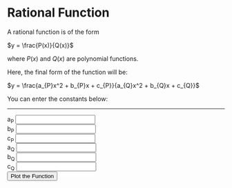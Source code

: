 # Rational Function

A rational function is of the form

$y = \frac{P(x)}{Q(x)}$

where $P(x)$ and $Q(x)$ are polynomial functions.

Here, the final form of the function will be:

$y = \frac{a_{P}x^2 + b_{P}x + c_{P}}{a_{Q}x^2 + b_{Q}x + c_{Q}}$

You can enter the constants below:

<hr />

<div class="form-group">
  <label for="a_P">a<sub>P</sub></label>
  <input type="number" step="0.1" id="a_P" class="form-control">
</div>

<div class="form-group">
  <label for="b_P">b<sub>P</sub></label>
  <input type="number" step="0.1" id="b_P" class="form-control">
</div>

<div class="form-group">
  <label for="c_P">c<sub>P</sub></label>
  <input type="number" step="0.1" id="c_P" class="form-control">
</div>

<div class="form-group">
  <label for="a_Q">a<sub>Q</sub></label>
  <input type="number" step="0.1" id="a_Q" class="form-control">
</div>

<div class="form-group">
  <label for="b_Q">b<sub>Q</sub></label>
  <input type="number" step="0.1" id="b_Q" class="form-control">
</div>

<div class="form-group">
  <label for="c_Q">c<sub>Q</sub></label>
  <input type="number" step="0.1" id="c_Q" class="form-control">
</div>

<div>
  <button id="drawButton" type="button" class="btn btn-dark">Plot the Function</button>
</div>
